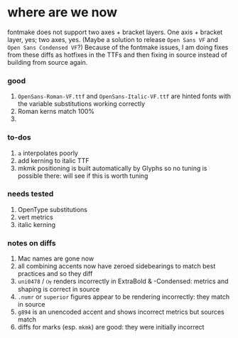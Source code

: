# where are we now

fontmake does not support two axes + bracket layers. One axis + bracket layer, yes; two axes, yes. (Maybe a solution to release `Open Sans VF` and `Open Sans Condensed VF`?) Because of the fontmake issues, I am doing fixes from these diffs as hotfixes in the TTFs and then fixing in source instead of building from source again.

### good

1. `OpenSans-Roman-VF.ttf` and `OpenSans-Italic-VF.ttf` are hinted fonts with the variable substitutions working correctly
2. Roman kerns match 100%
3. 

### to-dos

1. `a` interpolates poorly
2. add kerning to italic TTF
3. mkmk positioning is built automatically by Glyphs so no tuning is possible there: will see if this is worth tuning

### needs tested

1. OpenType substitutions
2. vert metrics
3. italic kerning

### notes on diffs

1. Mac names are gone now
1. all combining accents now have zeroed sidebearings to match best practices and so they diff
1. `uni0478` / `Ѹ` renders incorrectly in ExtraBold & -Condensed: metrics and shaping is correct in source
2. `.numr` or `superior` figures appear to be rendering incorrectly: they match in source
3. `g894` is an unencoded accent and shows incorrect metrics but sources match
4. diffs for marks (esp. `mkmk`) are good: they were initially incorrect